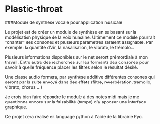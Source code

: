 # Plastic-throat
###Module de synthèse vocale pour application musicale

Le projet est de créer un module de synthèse en se basant sur la modélisation physique de la voix humaine. Ultimement ce module pourrait "chanter" des consones et plusieurs paramètres seraient assignable. Par exemple: la quantité d'air, la nasalisation, le vibrato, le trémolo...

Plusieurs informations disponibles sur le net seront prémordiale à mon travail. Entre autre des recherches sur les formants des consones pour savoir à quelle fréquence placer les filtres selon le résultat désiré. 

Une classe audio formera, par synthèse additive différentes consones qui seront par la suite envoyé dans des effets (filtre, reverbération, tremollo, vibrato, chorus ...)

Je crois bien faire répondre le module à des notes midi mais je me questionne encore sur la faisabilité (temps) d'y apposer une interface graphique. 

Ce projet cera réalisé en language python à l'aide de la librairie Pyo. 
